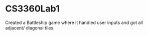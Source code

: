 # CS3360Lab1
Created a Battleship game where it handled user inputs and got all adjacent/ diagonal tiles.
